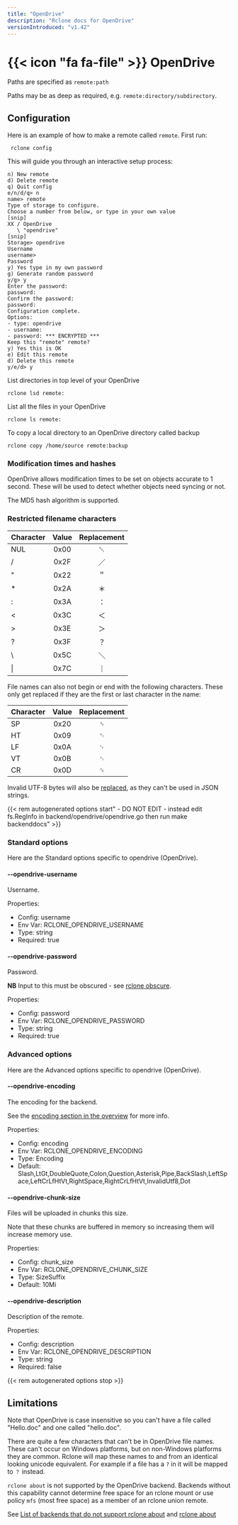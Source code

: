 ```yaml
---
title: "OpenDrive"
description: "Rclone docs for OpenDrive"
versionIntroduced: "v1.42"
---
```


# {{< icon "fa fa-file" >}} OpenDrive

Paths are specified as `remote:path`

Paths may be as deep as required, e.g. `remote:directory/subdirectory`.

## Configuration

Here is an example of how to make a remote called `remote`.  First run:

     rclone config

This will guide you through an interactive setup process:

```
n) New remote
d) Delete remote
q) Quit config
e/n/d/q> n
name> remote
Type of storage to configure.
Choose a number from below, or type in your own value
[snip]
XX / OpenDrive
   \ "opendrive"
[snip]
Storage> opendrive
Username
username>
Password
y) Yes type in my own password
g) Generate random password
y/g> y
Enter the password:
password:
Confirm the password:
password:
Configuration complete.
Options:
- type: opendrive
- username:
- password: *** ENCRYPTED ***
Keep this "remote" remote?
y) Yes this is OK
e) Edit this remote
d) Delete this remote
y/e/d> y
```

List directories in top level of your OpenDrive

    rclone lsd remote:

List all the files in your OpenDrive

    rclone ls remote:

To copy a local directory to an OpenDrive directory called backup

    rclone copy /home/source remote:backup

### Modification times and hashes

OpenDrive allows modification times to be set on objects accurate to 1
second. These will be used to detect whether objects need syncing or
not.

The MD5 hash algorithm is supported.

### Restricted filename characters

| Character | Value | Replacement |
| --------- |:-----:|:-----------:|
| NUL       | 0x00  | ␀           |
| /         | 0x2F  | ／          |
| "         | 0x22  | ＂          |
| *         | 0x2A  | ＊          |
| :         | 0x3A  | ：          |
| <         | 0x3C  | ＜          |
| >         | 0x3E  | ＞          |
| ?         | 0x3F  | ？          |
| \         | 0x5C  | ＼          |
| \|        | 0x7C  | ｜          |

File names can also not begin or end with the following characters.
These only get replaced if they are the first or last character in the name:

| Character | Value | Replacement |
| --------- |:-----:|:-----------:|
| SP        | 0x20  | ␠           |
| HT        | 0x09  | ␉           |
| LF        | 0x0A  | ␊           |
| VT        | 0x0B  | ␋           |
| CR        | 0x0D  | ␍           |


Invalid UTF-8 bytes will also be [replaced](/overview/#invalid-utf8),
as they can't be used in JSON strings.

{{< rem autogenerated options start" - DO NOT EDIT - instead edit fs.RegInfo in backend/opendrive/opendrive.go then run make backenddocs" >}}
### Standard options

Here are the Standard options specific to opendrive (OpenDrive).

#### --opendrive-username

Username.

Properties:

- Config:      username
- Env Var:     RCLONE_OPENDRIVE_USERNAME
- Type:        string
- Required:    true

#### --opendrive-password

Password.

**NB** Input to this must be obscured - see [rclone obscure](/commands/rclone_obscure/).

Properties:

- Config:      password
- Env Var:     RCLONE_OPENDRIVE_PASSWORD
- Type:        string
- Required:    true

### Advanced options

Here are the Advanced options specific to opendrive (OpenDrive).

#### --opendrive-encoding

The encoding for the backend.

See the [encoding section in the overview](/overview/#encoding) for more info.

Properties:

- Config:      encoding
- Env Var:     RCLONE_OPENDRIVE_ENCODING
- Type:        Encoding
- Default:     Slash,LtGt,DoubleQuote,Colon,Question,Asterisk,Pipe,BackSlash,LeftSpace,LeftCrLfHtVt,RightSpace,RightCrLfHtVt,InvalidUtf8,Dot

#### --opendrive-chunk-size

Files will be uploaded in chunks this size.

Note that these chunks are buffered in memory so increasing them will
increase memory use.

Properties:

- Config:      chunk_size
- Env Var:     RCLONE_OPENDRIVE_CHUNK_SIZE
- Type:        SizeSuffix
- Default:     10Mi

#### --opendrive-description

Description of the remote.

Properties:

- Config:      description
- Env Var:     RCLONE_OPENDRIVE_DESCRIPTION
- Type:        string
- Required:    false

{{< rem autogenerated options stop >}}

## Limitations

Note that OpenDrive is case insensitive so you can't have a
file called "Hello.doc" and one called "hello.doc".

There are quite a few characters that can't be in OpenDrive file
names.  These can't occur on Windows platforms, but on non-Windows
platforms they are common.  Rclone will map these names to and from an
identical looking unicode equivalent.  For example if a file has a `?`
in it will be mapped to `？` instead.

`rclone about` is not supported by the OpenDrive backend. Backends without
this capability cannot determine free space for an rclone mount or
use policy `mfs` (most free space) as a member of an rclone union
remote.

See [List of backends that do not support rclone about](https://rclone.org/overview/#optional-features) and [rclone about](https://rclone.org/commands/rclone_about/)


